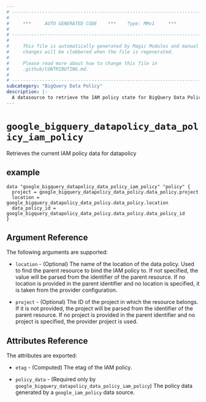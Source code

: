 ```yaml
---
# ----------------------------------------------------------------------------
#
#     ***     AUTO GENERATED CODE    ***    Type: MMv1     ***
#
# ----------------------------------------------------------------------------
#
#     This file is automatically generated by Magic Modules and manual
#     changes will be clobbered when the file is regenerated.
#
#     Please read more about how to change this file in
#     .github/CONTRIBUTING.md.
#
# ----------------------------------------------------------------------------
subcategory: "BigQuery Data Policy"
description: |-
  A datasource to retrieve the IAM policy state for BigQuery Data Policy DataPolicy
---
```



# `google_bigquery_datapolicy_data_policy_iam_policy`
Retrieves the current IAM policy data for datapolicy


## example

```hcl
data "google_bigquery_datapolicy_data_policy_iam_policy" "policy" {
  project = google_bigquery_datapolicy_data_policy.data_policy.project
  location = google_bigquery_datapolicy_data_policy.data_policy.location
  data_policy_id = google_bigquery_datapolicy_data_policy.data_policy.data_policy_id
}
```

## Argument Reference

The following arguments are supported:

* `location` - (Optional) The name of the location of the data policy.
 Used to find the parent resource to bind the IAM policy to. If not specified,
  the value will be parsed from the identifier of the parent resource. If no location is provided in the parent identifier and no
  location is specified, it is taken from the provider configuration.

* `project` - (Optional) The ID of the project in which the resource belongs.
    If it is not provided, the project will be parsed from the identifier of the parent resource. If no project is provided in the parent identifier and no project is specified, the provider project is used.

## Attributes Reference

The attributes are exported:

* `etag` - (Computed) The etag of the IAM policy.

* `policy_data` - (Required only by `google_bigquery_datapolicy_data_policy_iam_policy`) The policy data generated by
  a `google_iam_policy` data source.
